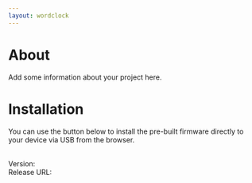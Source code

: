 ```yaml
---
layout: wordclock
---
```



# About

Add some information about your project here.

# Installation

You can use the button below to install the pre-built firmware directly to your device via USB from the browser.

 <esp-web-install-button id='esp-button' manifest="./firmware/wordclock.manifest.json"></esp-web-install-button>

<br>
Version: <span id="release_version"></span>
<br>
Release URL: <a href=""></a>
<br>

<p id="release_summary"></p>